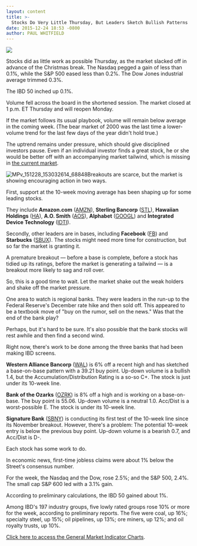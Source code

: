 ```yaml
---
layout: content
title: >-
  Stocks Do Very Little Thursday, But Leaders Sketch Bullish Patterns
date: 2015-12-24 18:53 -0800
author: PAUL WHITFIELD
---
```






![](https://www.investors.com/wp-content/themes/ibd/dist/images/ibd-placeholder.png)









Stocks did as little work as possible Thursday, as the market slacked off in advance of the Christmas break. The Nasdaq pegged a gain of less than 0.1%, while the S&P 500 eased less than 0.2%. The Dow Jones industrial average trimmed 0.3%.


The IBD 50 inched up 0.1%.


Volume fell across the board in the shortened session. The market closed at 1 p.m. ET Thursday and will reopen Monday.


If the market follows its usual playbook, volume will remain below average in the coming week. (The bear market of 2000 was the last time a lower-volume trend for the last few days of the year didn't hold true.)


The uptrend remains under pressure, which should give disciplined investors pause. Even if an individual investor finds a great stock, he or she would be better off with an accompanying market tailwind, which is missing in [the current market](https://www.investors.com/stock-market-today).


![MPv_151228_153032614_68848](https://www.investors.com/wp-content/uploads/2015/12/MPv_151228_153032614_68848.gif)Breakouts are scarce, but the market is showing encouraging action in two ways.


First, support at the 10-week moving average has been shaping up for some leading stocks.


They include **Amazon.com** ([AMZN](https://research.investors.com/quote.aspx?symbol=AMZN)), **Sterling Bancorp** ([STL](https://research.investors.com/quote.aspx?symbol=STL)), **Hawaiian Holdings** ([HA](https://research.investors.com/quote.aspx?symbol=HA)), **A.O. Smith** ([AOS](https://research.investors.com/quote.aspx?symbol=AOS)), **Alphabet** ([GOOGL](https://research.investors.com/quote.aspx?symbol=GOOGL)) and **Integrated Device Technology** ([IDTI](https://research.investors.com/quote.aspx?symbol=IDTI)).


Secondly, other leaders are in bases, including **Facebook** ([FB](https://research.investors.com/quote.aspx?symbol=FB)) and **Starbucks** ([SBUX](https://research.investors.com/quote.aspx?symbol=SBUX)). The stocks might need more time for construction, but so far the market is granting it.


A premature breakout — before a base is complete, before a stock has tidied up its ratings, before the market is generating a tailwind — is a breakout more likely to sag and roll over.


So, this is a good time to wait. Let the market shake out the weak holders and shake off the market pressure.


One area to watch is regional banks. They were leaders in the run-up to the Federal Reserve's December rate hike and then sold off. This appeared to be a textbook move of "buy on the rumor, sell on the news." Was that the end of the bank play?


Perhaps, but it's hard to be sure. It's also possible that the bank stocks will rest awhile and then find a second wind.


Right now, there's work to be done among the three banks that had been making IBD screens.


**Western Alliance Bancorp** ([WAL](https://research.investors.com/quote.aspx?symbol=WAL)) is 6% off a recent high and has sketched a base-on-base pattern with a 39.21 buy point. Up-down volume is a bullish 1.4, but the Accumulation/Distribution Rating is a so-so C+. The stock is just under its 10-week line.


**Bank of the Ozarks** ([OZRK](https://research.investors.com/quote.aspx?symbol=OZRK)) is 8% off a high and is working on a base-on-base. The buy point is 55.06. Up-down volume is a neutral 1.0. Acc/Dist is a worst-possible E. The stock is under its 10-week line.


**Signature Bank** ([SBNY](https://research.investors.com/quote.aspx?symbol=SBNY)) is conducting its first test of the 10-week line since its November breakout. However, there's a problem: The potential 10-week entry is below the previous buy point. Up-down volume is a bearish 0.7, and Acc/Dist is D-.


Each stock has some work to do.


In economic news, first-time jobless claims were about 1% below the Street's consensus number.


For the week, the Nasdaq and the Dow, rose 2.5%; and the S&P 500, 2.4%. The small cap S&P 600 led with a 3.1% gain.


According to preliminary calculations, the IBD 50 gained about 1%.


Among IBD's 197 industry groups, five lowly rated groups rose 10% or more for the week, according to preliminary reports. The five were coal, up 16%; specialty steel, up 15%; oil pipelines, up 13%; ore miners, up 12%; and oil royalty trusts, up 10%.


[Click here to access the General Market Indicator Charts](https://www.investors.com/pdf/GMI_122815.pdf).




